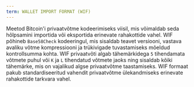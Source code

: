 ```yaml
---
term: WALLET IMPORT FORMAT (WIF)
---
```


Meetod Bitcoin'i privaatvõtme kodeerimiseks viisil, mis võimaldab seda hõlpsamini importida või eksportida erinevate rahakottide vahel. WIF põhineb `Base58Check` kodeeringul, mis sisaldab teavet versiooni, vastava avaliku võtme kompressiooni ja trükivigade tuvastamiseks mõeldud kontrollsumma kohta. WIF privaatvõti algab tähemärkidega `5` tihendamata võtmete puhul või `K` ja `L` tihendatud võtmete jaoks ning sisaldab kõiki tähemärke, mis on vajalikud algse privaatvõtme taastamiseks. WIF formaat pakub standardiseeritud vahendit privaatvõtme ülekandmiseks erinevate rahakottide tarkvara vahel.